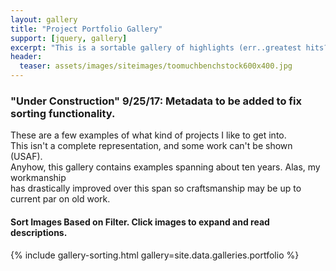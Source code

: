 ```yaml
---
layout: gallery
title: "Project Portfolio Gallery"
support: [jquery, gallery]
excerpt: "This is a sortable gallery of highlights (err..greatest hits?) of my past work."
header:
  teaser: assets/images/siteimages/toomuchbenchstock600x400.jpg
---
```


### "Under Construction" 9/25/17: Metadata to be added to fix sorting functionality.

<p>These are a few examples of what kind of projects I like to get into.<br />
This isn't a complete representation, and some work can't be shown (USAF).<br />
Anyhow, this gallery contains examples spanning about ten years. Alas, my workmanship<br />
has drastically improved over this span so craftsmanship may be up to current par on old work.<br />

#### Sort Images Based on Filter. Click images to expand and read descriptions.

<div class="isotope-lightgallery">
<div class="gallery-margins-override">
{% include gallery-sorting.html gallery=site.data.galleries.portfolio %}
</div>
</div>
